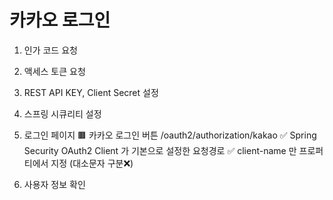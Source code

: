 # 카카오 로그인

1. 인가 코드 요청

2. 액세스 토큰 요청

3. REST API KEY, Client Secret 설정

4. 스프링 시큐리티 설정

5. 로그인 페이지
    🟫 카카오 로그인 버튼
    /oauth2/authorization/kakao
    ✅ Spring Security OAuth2 Client 가 기본으로 설정한 요청경로
    ✅ client-name 만 프로퍼티에서 지정 (대소문자 구분❌)

6. 사용자 정보 확인
